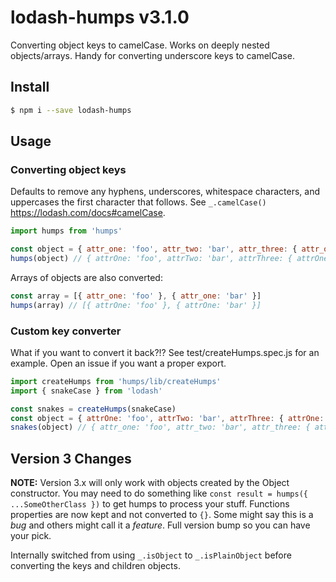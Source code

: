 # lodash-humps v3.1.0

Converting object keys to camelCase. Works on deeply nested objects/arrays. Handy for converting underscore keys to camelCase.

## Install

```bash
$ npm i --save lodash-humps
```

## Usage

### Converting object keys

Defaults to remove any hyphens, underscores, whitespace characters, and uppercases the first character that follows. See `_.camelCase()` https://lodash.com/docs#camelCase.

````javascript
import humps from 'humps'

const object = { attr_one: 'foo', attr_two: 'bar', attr_three: { attr_one: 'foo' } }
humps(object) // { attrOne: 'foo', attrTwo: 'bar', attrThree: { attrOne: 'foo' } }
````

Arrays of objects are also converted:

````javascript
const array = [{ attr_one: 'foo' }, { attr_one: 'bar' }]
humps(array) // [{ attrOne: 'foo' }, { attrOne: 'bar' }]
````

### Custom key converter

What if you want to convert it back?!? See test/createHumps.spec.js for an example. Open an issue if you want a proper export.

````javascript
import createHumps from 'humps/lib/createHumps'
import { snakeCase } from 'lodash'

const snakes = createHumps(snakeCase)
const object = { attrOne: 'foo', attrTwo: 'bar', attrThree: { attrOne: 'foo' } }
snakes(object) // { attr_one: 'foo', attr_two: 'bar', attr_three: { attr_one: 'foo' } }
````

## Version 3 Changes

**NOTE:** Version 3.x will only work with objects created by the Object constructor. You may need to do something like `const result = humps({ ...SomeOtherClass })` to get humps to process your stuff. Functions properties are now kept and not converted to `{}`. Some might say this is a _bug_ and others might call it a _feature_. Full version bump so you can have your pick.

Internally switched from using `_.isObject` to `_.isPlainObject` before converting the keys and children objects.
